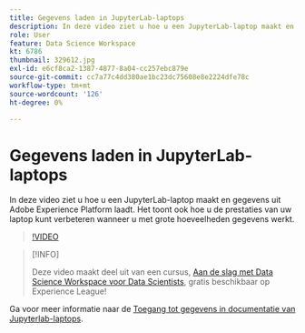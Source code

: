 ```yaml
---
title: Gegevens laden in JupyterLab-laptops
description: In deze video ziet u hoe u een JupyterLab-laptop maakt en gegevens uit Adobe Experience Platform laadt. Het toont ook hoe u de prestaties van uw laptop kunt verbeteren wanneer u met grote hoeveelheden gegevens werkt.
role: User
feature: Data Science Workspace
kt: 6786
thumbnail: 329612.jpg
exl-id: e6cf8ca2-1387-4877-8a04-cc257ebc879e
source-git-commit: cc7a77c4dd380ae1bc23dc75608e8e2224dfe78c
workflow-type: tm+mt
source-wordcount: '126'
ht-degree: 0%

---
```


# Gegevens laden in JupyterLab-laptops

In deze video ziet u hoe u een JupyterLab-laptop maakt en gegevens uit Adobe Experience Platform laadt. Het toont ook hoe u de prestaties van uw laptop kunt verbeteren wanneer u met grote hoeveelheden gegevens werkt.

>[!VIDEO](https://video.tv.adobe.com/v/329612?quality=12&learn=on)

>[!INFO]
>
> Deze video maakt deel uit van een cursus, [Aan de slag met Data Science Workspace voor Data Scientists](https://experienceleague.adobe.com/?recommended=ExperiencePlatform-U-1-2021.1.dsw), gratis beschikbaar op Experience League!

Ga voor meer informatie naar de [Toegang tot gegevens in documentatie van Jupyterlab-laptops](https://experienceleague.adobe.com/docs/experience-platform/data-science-workspace/jupyterlab/access-notebook-data.html).